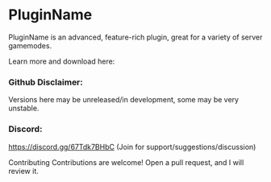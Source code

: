 # PluginName
PluginName is an advanced, feature-rich plugin, great for a variety of server gamemodes.

Learn more and download here: 

### Github Disclaimer:
Versions here may be unreleased/in development, some may be very unstable.

### Discord:
https://discord.gg/67Tdk7BHbC (Join for support/suggestions/discussion)


Contributing
Contributions are welcome! Open a pull request, and I will review it.
